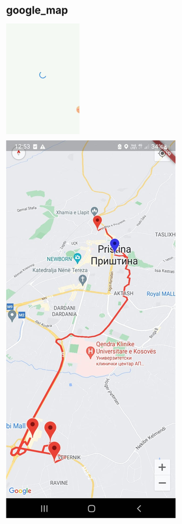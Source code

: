# google_map

![alt text](https://github.com/Shubham-Narkhede/Multiple_Routes_Map/blob/main/ezgif.com-resize.gif)

![alt text](https://github.com/Shubham-Narkhede/Multiple_Routes_Map/blob/main/WhatsApp%20Image%202023-03-29%20at%2012.53.24%20PM.jpeg)
